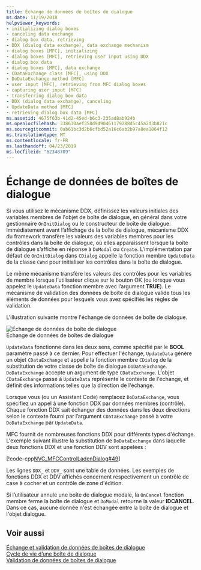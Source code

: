 ```yaml
---
title: Échange de données de boîtes de dialogue
ms.date: 11/19/2018
helpviewer_keywords:
- initializing dialog boxes
- canceling data exchange
- dialog box data, retrieving
- DDX (dialog data exchange), data exchange mechanism
- dialog boxes [MFC], initializing
- dialog boxes [MFC], retrieving user input using DDX
- dialog box data
- dialog boxes [MFC], data exchange
- CDataExchange class [MFC], using DDX
- DoDataExchange method [MFC]
- user input [MFC], retrieving from MFC dialog boxes
- capturing user input [MFC]
- transferring dialog box data
- DDX (dialog data exchange), canceling
- UpdateData method [MFC]
- retrieving dialog box data [MFC]
ms.assetid: 4675f63b-41d2-45ed-b6c3-235ad8ab924b
ms.openlocfilehash: 338630aef358d9490461179288d5c45a2d3b821c
ms.sourcegitcommit: 0ab61bc3d2b6cfbd52a16c6ab2b97a8ea1864f12
ms.translationtype: MT
ms.contentlocale: fr-FR
ms.lasthandoff: 04/23/2019
ms.locfileid: "62348789"
---
```

# <a name="dialog-data-exchange"></a>Échange de données de boîtes de dialogue

Si vous utilisez le mécanisme DDX, définissez les valeurs initiales des variables membres de l'objet de boîte de dialogue, en général dans votre gestionnaire `OnInitDialog` ou le constructeur de boîte de dialogue. Immédiatement avant l’affichage de la boîte de dialogue, mécanisme DDX du framework transfère les valeurs des variables membres pour les contrôles dans la boîte de dialogue, où elles apparaissent lorsque la boîte de dialogue s’affiche en réponse à `DoModal` ou `Create`. L'implémentation par défaut de `OnInitDialog` dans `CDialog` appelle la fonction membre `UpdateData` de la classe `CWnd` pour initialiser les contrôles dans la boîte de dialogue.

Le même mécanisme transfère les valeurs des contrôles pour les variables de membre lorsque l’utilisateur clique sur le bouton OK (ou lorsque vous appelez le `UpdateData` fonction membre avec l’argument **TRUE**). Le mécanisme de validation des données de boîte de dialogue valide tous les éléments de données pour lesquels vous avez spécifiés les règles de validation.

L'illustration suivante montre l'échange de données de boîte de dialogue.

![Échange de données de boîte de dialogue](../mfc/media/vc379d1.gif "échange de données de boîte de dialogue") <br/>
Échange de données de boîtes de dialogue

`UpdateData` fonctionne dans les deux sens, comme spécifié par le **BOOL** paramètre passé à ce dernier. Pour effectuer l'échange, `UpdateData` génère un objet `CDataExchange` et appelle la fonction membre `CDialog` de la substitution de votre classe de boîte de dialogue `DoDataExchange`. `DoDataExchange` accepte un argument de type `CDataExchange`. L'objet `CDataExchange` passé à `UpdateData` représente le contexte de l'échange, et définit des informations telles que la direction de l'échange.

Lorsque vous (ou un Assistant Code) remplacez `DoDataExchange`, vous spécifiez un appel à une fonction DDX par données membres (contrôle). Chaque fonction DDX sait échanger des données dans les deux directions selon le contexte fourni par l’argument `CDataExchange` passé à votre `DoDataExchange` par `UpdateData`.

MFC fournit de nombreuses fonctions DDX pour différents types d'échange. L'exemple suivant illustre la substitution de `DoDataExchange` dans laquelle deux fonctions DDX et une fonction DDV sont appelées :

[!code-cpp[NVC_MFCControlLadenDialog#49](../mfc/codesnippet/cpp/dialog-data-exchange_1.cpp)]

Les lignes `DDX_` et `DDV_` sont une table de données. Les exemples de fonctions DDX et DDV affichés concernent respectivement un contrôle de case à cocher et un contrôle de zone d'édition.

Si l’utilisateur annule une boîte de dialogue modale, la `OnCancel` fonction membre ferme la boîte de dialogue et `DoModal` retourne la valeur **IDCANCEL**. Dans ce cas, aucune donnée n'est échangée entre la boîte de dialogue et l'objet dialogue.

## <a name="see-also"></a>Voir aussi

[Échange et validation de données de boîtes de dialogue](../mfc/dialog-data-exchange-and-validation.md)<br/>
[Cycle de vie d’une boîte de dialogue](../mfc/life-cycle-of-a-dialog-box.md)<br/>
[Validation de données de boîtes de dialogue](../mfc/dialog-data-validation.md)
